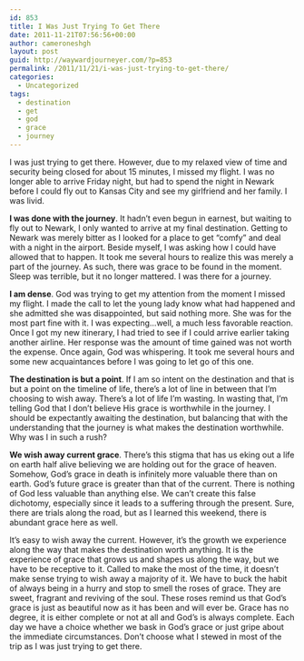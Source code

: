 ```yaml
---
id: 853
title: I Was Just Trying To Get There
date: 2011-11-21T07:56:56+00:00
author: cameroneshgh
layout: post
guid: http://waywardjourneyer.com/?p=853
permalink: /2011/11/21/i-was-just-trying-to-get-there/
categories:
  - Uncategorized
tags:
  - destination
  - get
  - god
  - grace
  - journey
---
```

I was just trying to get there. However, due to my relaxed view of time and security being closed for about 15 minutes, I missed my flight. I was no longer able to arrive Friday night, but had to spend the night in Newark before I could fly out to Kansas City and see my girlfriend and her family. I was livid.

**I was done with the journey**. It hadn&#8217;t even begun in earnest, but waiting to fly out to Newark, I only wanted to arrive at my final destination. Getting to Newark was merely bitter as I looked for a place to get &#8220;comfy&#8221; and deal with a night in the airport. Beside myself, I was asking how I could have allowed that to happen. It took me several hours to realize this was merely a part of the journey. As such, there was grace to be found in the moment. Sleep was terrible, but it no longer mattered. I was there for a journey.

**I am dense**. God was trying to get my attention from the moment I missed my flight. I made the call to let the young lady know what had happened and she admitted she was disappointed, but said nothing more. She was for the most part fine with it. I was expecting&#8230;well, a much less favorable reaction. Once I got my new itinerary, I had tried to see if I could arrive earlier taking another airline. Her response was the amount of time gained was not worth the expense. Once again, God was whispering. It took me several hours and some new acquaintances before I was going to let go of this one.

**The destination is but a point**. If I am so intent on the destination and that is but a point on the timeline of life, there&#8217;s a lot of line in between that I&#8217;m choosing to wish away. There&#8217;s a lot of life I&#8217;m wasting. In wasting that, I&#8217;m telling God that I don&#8217;t believe His grace is worthwhile in the journey. I should be expectantly awaiting the destination, but balancing that with the understanding that the journey is what makes the destination worthwhile. Why was I in such a rush?

**We wish away current grace**. There&#8217;s this stigma that has us eking out a life on earth half alive believing we are holding out for the grace of heaven. Somehow, God&#8217;s grace in death is infinitely more valuable there than on earth. God&#8217;s future grace is greater than that of the current. There is nothing of God less valuable than anything else. We can&#8217;t create this false dichotomy, especially since it leads to a suffering through the present. Sure, there are trials along the road, but as I learned this weekend, there is abundant grace here as well.

It&#8217;s easy to wish away the current. However, it&#8217;s the growth we experience along the way that makes the destination worth anything. It is the experience of grace that grows us and shapes us along the way, but we have to be receptive to it. Called to make the most of the time, it doesn&#8217;t make sense trying to wish away a majority of it. We have to buck the habit of always being in a hurry and stop to smell the roses of grace. They are sweet, fragrant and reviving of the soul. These roses remind us that God&#8217;s grace is just as beautiful now as it has been and will ever be. Grace has no degree, it is either complete or not at all and God&#8217;s is always complete. Each day we have a choice whether we bask in God&#8217;s grace or just gripe about the immediate circumstances. Don&#8217;t choose what I stewed in most of the trip as I was just trying to get there.